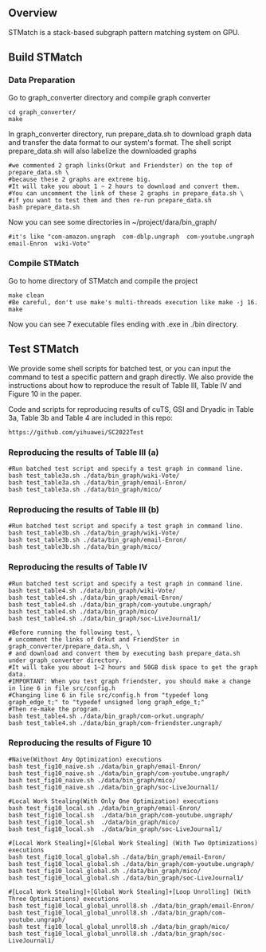 ## Overview
STMatch is a stack-based subgraph pattern matching system on GPU. 

## Build STMatch

### Data Preparation

Go to graph_converter directory and compile graph converter
```Shell
cd graph_converter/
make
```

In graph_converter directory, run prepare_data.sh to download graph data and transfer the data format to our system's format. 
The shell script prepare_data.sh will also labelize the downloaded graphs
```Shell
#we commented 2 graph links(Orkut and Friendster) on the top of prepare_data.sh \
#because these 2 graphs are extreme big. 
#It will take you about 1 ~ 2 hours to download and convert them. 
#You can uncomment the link of these 2 graphs in prepare_data.sh \
#if you want to test them and then re-run prepare_data.sh
bash prepare_data.sh  
```

Now you can see some directories in ~/project/dara/bin_graph/
```Shell
#it's like "com-amazon.ungraph  com-dblp.ungraph  com-youtube.ungraph  email-Enron  wiki-Vote"
```

### Compile STMatch
Go to home directory of STMatch and compile the project
```Shell
make clean
#Be careful, don't use make's multi-threads execution like make -j 16. 
make
```
Now you can see 7 executable files ending with .exe in ./bin directory. 


## Test STMatch

We provide some shell scripts for batched test, or you can input the command to test a specific pattern and graph directly.
We also provide the instructions about how to reproduce the result of Table III, Table IV and Figure 10 in the paper. 

Code and scripts for reproducing results of cuTS, GSI and Dryadic in Table 3a,  Table 3b and Table 4 are included in this repo:

    https://github.com/yihuawei/SC2022Test

### Reproducing the results of Table III (a)
```Shell
#Run batched test script and specify a test graph in command line.
bash test_table3a.sh ./data/bin_graph/wiki-Vote/ 
bash test_table3a.sh ./data/bin_graph/email-Enron/ 
bash test_table3a.sh ./data/bin_graph/mico/ 
```

### Reproducing the results of Table III (b)
```Shell
#Run batched test script and specify a test graph in command line.
bash test_table3b.sh ./data/bin_graph/wiki-Vote/   
bash test_table3b.sh ./data/bin_graph/email-Enron/ 
bash test_table3b.sh ./data/bin_graph/mico/  
```

### Reproducing the results of Table IV
```Shell
#Run batched test script and specify a test graph in command line.
bash test_table4.sh ./data/bin_graph/wiki-Vote/ 
bash test_table4.sh ./data/bin_graph/email-Enron/ 
bash test_table4.sh ./data/bin_graph/com-youtube.ungraph/  
bash test_table4.sh ./data/bin_graph/mico/  
bash test_table4.sh ./data/bin_graph/soc-LiveJournal1/ 

#Before running the following test, \
# uncomment the links of Orkut and FriendSter in graph_converter/prepare_data.sh, \
# and download and convert them by executing bash prepare_data.sh under graph_converter directory. 
#It will take you about 1~2 hours and 50GB disk space to get the graph data. 
#IMPORTANT: When you test graph friendster, you should make a change in line 6 in file src/config.h
#Changing line 6 in file src/config.h from "typedef long graph_edge_t;" to "typedef unsigned long graph_edge_t;"
#Then re-make the program.
bash test_table4.sh ./data/bin_graph/com-orkut.ungraph/        
bash test_table4.sh ./data/bin_graph/com-friendster.ungraph/    
```

### Reproducing the results of Figure 10
```Shell
#Naive(Without Any Optimization) executions
bash test_fig10_naive.sh ./data/bin_graph/email-Enron/
bash test_fig10_naive.sh ./data/bin_graph/com-youtube.ungraph/
bash test_fig10_naive.sh ./data/bin_graph/mico/ 
bash test_fig10_naive.sh ./data/bin_graph/soc-LiveJournal1/ 

#Local Work Stealing(With Only One Optimization) executions
bash test_fig10_local.sh ./data/bin_graph/email-Enron/
bash test_fig10_local.sh  ./data/bin_graph/com-youtube.ungraph/
bash test_fig10_local.sh  ./data/bin_graph/mico/ 
bash test_fig10_local.sh  ./data/bin_graph/soc-LiveJournal1/ 

#[Local Work Stealing]+[Global Work Stealing] (With Two Optimizations) executions
bash test_fig10_local_global.sh ./data/bin_graph/email-Enron/
bash test_fig10_local_global.sh ./data/bin_graph/com-youtube.ungraph/
bash test_fig10_local_global.sh ./data/bin_graph/mico/ 
bash test_fig10_local_global.sh ./data/bin_graph/soc-LiveJournal1/ 

#[Local Work Stealing]+[Global Work Stealing]+[Loop Unrolling] (With Three Optimizations) executions
bash test_fig10_local_global_unroll8.sh ./data/bin_graph/email-Enron/
bash test_fig10_local_global_unroll8.sh ./data/bin_graph/com-youtube.ungraph/
bash test_fig10_local_global_unroll8.sh ./data/bin_graph/mico/ 
bash test_fig10_local_global_unroll8.sh ./data/bin_graph/soc-LiveJournal1/ 
```